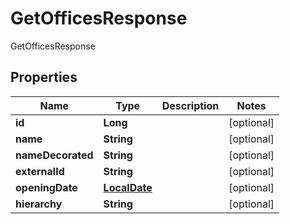 

# GetOfficesResponse

GetOfficesResponse
## Properties

Name | Type | Description | Notes
------------ | ------------- | ------------- | -------------
**id** | **Long** |  |  [optional]
**name** | **String** |  |  [optional]
**nameDecorated** | **String** |  |  [optional]
**externalId** | **String** |  |  [optional]
**openingDate** | [**LocalDate**](LocalDate.md) |  |  [optional]
**hierarchy** | **String** |  |  [optional]



